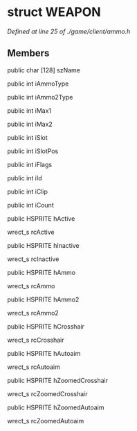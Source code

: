 # struct WEAPON

*Defined at line 25 of ./game/client/ammo.h*

## Members

public char [128] szName

public int iAmmoType

public int iAmmo2Type

public int iMax1

public int iMax2

public int iSlot

public int iSlotPos

public int iFlags

public int iId

public int iClip

public int iCount

public HSPRITE hActive

wrect_s rcActive

public HSPRITE hInactive

wrect_s rcInactive

public HSPRITE hAmmo

wrect_s rcAmmo

public HSPRITE hAmmo2

wrect_s rcAmmo2

public HSPRITE hCrosshair

wrect_s rcCrosshair

public HSPRITE hAutoaim

wrect_s rcAutoaim

public HSPRITE hZoomedCrosshair

wrect_s rcZoomedCrosshair

public HSPRITE hZoomedAutoaim

wrect_s rcZoomedAutoaim



